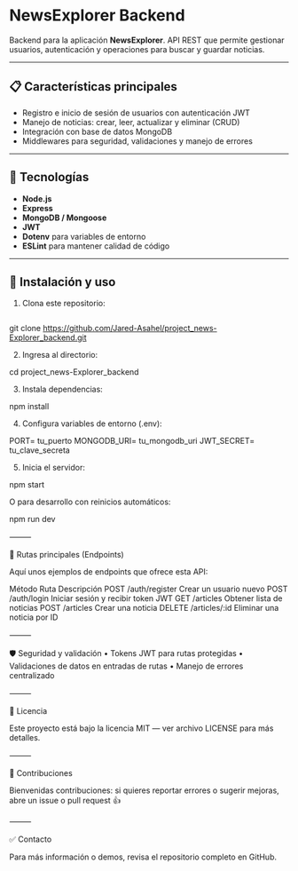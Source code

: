 # NewsExplorer Backend

Backend para la aplicación **NewsExplorer**. API REST que permite gestionar usuarios, autenticación y operaciones para buscar y guardar noticias.

---

## 📋 Características principales

- Registro e inicio de sesión de usuarios con autenticación JWT  
- Manejo de noticias: crear, leer, actualizar y eliminar (CRUD)  
- Integración con base de datos MongoDB  
- Middlewares para seguridad, validaciones y manejo de errores  

---

## 🧰 Tecnologías

- **Node.js**  
- **Express**  
- **MongoDB / Mongoose**  
- **JWT**  
- **Dotenv** para variables de entorno  
- **ESLint** para mantener calidad de código  

---

## 🚀 Instalación y uso

1. Clona este repositorio:

   ```bash
  git clone https://github.com/Jared-Asahel/project_news-Explorer_backend.git

2.	Ingresa al directorio:

cd project_news-Explorer_backend


3.	Instala dependencias:

npm install


4.	Configura variables de entorno (.env):

PORT= tu_puerto
MONGODB_URI= tu_mongodb_uri
JWT_SECRET= tu_clave_secreta


5.	Inicia el servidor:

npm start

O para desarrollo con reinicios automáticos:

npm run dev


⸻

🔗 Rutas principales (Endpoints)

Aquí unos ejemplos de endpoints que ofrece esta API:

Método	Ruta	Descripción
POST	/auth/register	Crear un usuario nuevo
POST	/auth/login	Iniciar sesión y recibir token JWT
GET	/articles	Obtener lista de noticias
POST	/articles	Crear una noticia
DELETE	/articles/:id	Eliminar una noticia por ID

⸻

🛡 Seguridad y validación
	•	Tokens JWT para rutas protegidas
	•	Validaciones de datos en entradas de rutas
	•	Manejo de errores centralizado

⸻

📄 Licencia

Este proyecto está bajo la licencia MIT — ver archivo LICENSE para más detalles.

⸻

🤝 Contribuciones

Bienvenidas contribuciones: si quieres reportar errores o sugerir mejoras, abre un issue o pull request 👍

⸻

✅ Contacto

Para más información o demos, revisa el repositorio completo en GitHub.

